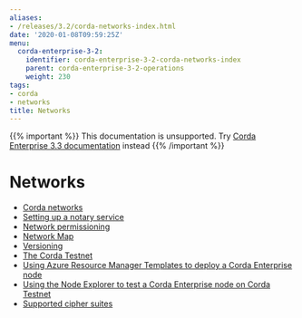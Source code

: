 ```yaml
---
aliases:
- /releases/3.2/corda-networks-index.html
date: '2020-01-08T09:59:25Z'
menu:
  corda-enterprise-3-2:
    identifier: corda-enterprise-3-2-corda-networks-index
    parent: corda-enterprise-3-2-operations
    weight: 230
tags:
- corda
- networks
title: Networks
---
```

{{% important %}}
This documentation is unsupported.
Try [Corda Enterprise 3.3 documentation](/docs/corda-enterprise/3.3/_index.md) instead
{{% /important %}}


# Networks



* [Corda networks](corda-test-networks.md)
* [Setting up a notary service](running-a-notary.md)
* [Network permissioning](permissioning.md)
* [Network Map](network-map.md)
* [Versioning](versioning.md)
* [The Corda Testnet](corda-testnet-intro.md)
* [Using Azure Resource Manager Templates to deploy a Corda Enterprise node](azure-template-guide.md)
* [Using the Node Explorer to test a Corda Enterprise node on Corda Testnet](testnet-explorer.md)
* [Supported cipher suites](cipher-suites.md)



